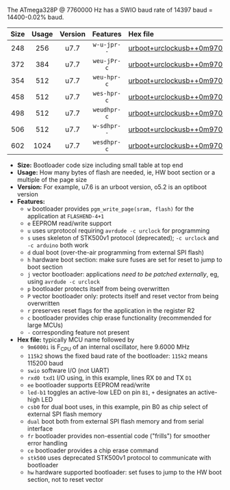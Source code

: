 The ATmega328P @ 7760000 Hz has a SWIO baud rate of 14397 baud = 14400-0.02% baud.

|Size|Usage|Version|Features|Hex file|
|:-:|:-:|:-:|:-:|:--|
|248|256|u7.7|`w-u-jpr--`|[urboot+urclockusb++0m9700i++++1k8_swio_rxd0_txd1_led+d5.hex](https://raw.githubusercontent.com/stefanrueger/urboot.hex/main/boards/urclockusb/internal_oscillator/fint++0m9700_Hz/br++++1k8_bps/urboot+urclockusb++0m9700i++++1k8_swio_rxd0_txd1_led+d5.hex)|
|372|384|u7.7|`weu-jPr-c`|[urboot+urclockusb++0m9700i++++1k8_swio_rxd0_txd1_ee_led+d5_fr_ce.hex](https://raw.githubusercontent.com/stefanrueger/urboot.hex/main/boards/urclockusb/internal_oscillator/fint++0m9700_Hz/br++++1k8_bps/urboot+urclockusb++0m9700i++++1k8_swio_rxd0_txd1_ee_led+d5_fr_ce.hex)|
|354|512|u7.7|`weu-hpr-c`|[urboot+urclockusb++0m9700i++++1k8_swio_rxd0_txd1_ee_led+d5_fr_ce_hw.hex](https://raw.githubusercontent.com/stefanrueger/urboot.hex/main/boards/urclockusb/internal_oscillator/fint++0m9700_Hz/br++++1k8_bps/urboot+urclockusb++0m9700i++++1k8_swio_rxd0_txd1_ee_led+d5_fr_ce_hw.hex)|
|458|512|u7.7|`wes-hpr-c`|[urboot+urclockusb++0m9700i++++1k8_swio_rxd0_txd1_ee_led+d5_fr_ce_stk500_hw.hex](https://raw.githubusercontent.com/stefanrueger/urboot.hex/main/boards/urclockusb/internal_oscillator/fint++0m9700_Hz/br++++1k8_bps/urboot+urclockusb++0m9700i++++1k8_swio_rxd0_txd1_ee_led+d5_fr_ce_stk500_hw.hex)|
|498|512|u7.7|`weudhpr-c`|[urboot+urclockusb++0m9700i++++1k8_swio_rxd0_txd1_ee_led+d5_csb0_dual_fr_ce_hw.hex](https://raw.githubusercontent.com/stefanrueger/urboot.hex/main/boards/urclockusb/internal_oscillator/fint++0m9700_Hz/br++++1k8_bps/urboot+urclockusb++0m9700i++++1k8_swio_rxd0_txd1_ee_led+d5_csb0_dual_fr_ce_hw.hex)|
|506|512|u7.7|`w-sdhpr--`|[urboot+urclockusb++0m9700i++++1k8_swio_rxd0_txd1_led+d5_csb0_dual_fr_stk500_hw.hex](https://raw.githubusercontent.com/stefanrueger/urboot.hex/main/boards/urclockusb/internal_oscillator/fint++0m9700_Hz/br++++1k8_bps/urboot+urclockusb++0m9700i++++1k8_swio_rxd0_txd1_led+d5_csb0_dual_fr_stk500_hw.hex)|
|602|1024|u7.7|`wesdhpr-c`|[urboot+urclockusb++0m9700i++++1k8_swio_rxd0_txd1_ee_led+d5_csb0_dual_fr_ce_stk500_hw.hex](https://raw.githubusercontent.com/stefanrueger/urboot.hex/main/boards/urclockusb/internal_oscillator/fint++0m9700_Hz/br++++1k8_bps/urboot+urclockusb++0m9700i++++1k8_swio_rxd0_txd1_ee_led+d5_csb0_dual_fr_ce_stk500_hw.hex)|

- **Size:** Bootloader code size including small table at top end
- **Usage:** How many bytes of flash are needed, ie, HW boot section or a multiple of the page size
- **Version:** For example, u7.6 is an urboot version, o5.2 is an optiboot version
- **Features:**
  + `w` bootloader provides `pgm_write_page(sram, flash)` for the application at `FLASHEND-4+1`
  + `e` EEPROM read/write support
  + `u` uses urprotocol requiring `avrdude -c urclock` for programming
  + `s` uses skeleton of STK500v1 protocol (deprecated); `-c urclock` and `-c arduino` both work
  + `d` dual boot (over-the-air programming from external SPI flash)
  + `h` hardware boot section: make sure fuses are set for reset to jump to boot section
  + `j` vector bootloader: applications *need to be patched externally*, eg, using `avrdude -c urclock`
  + `p` bootloader protects itself from being overwritten
  + `P` vector bootloader only: protects itself and reset vector from being overwritten
  + `r` preserves reset flags for the application in the register R2
  + `c` bootloader provides chip erase functionality (recommended for large MCUs)
  + `-` corresponding feature not present
- **Hex file:** typically MCU name followed by
  + `9m6000i` is F<sub>CPU</sub> of an internal oscillator, here 9.6000 MHz
  + `115k2` shows the fixed baud rate of the bootloader: `115k2` means 115200 baud
  + `swio` software I/O (not UART)
  + `rxd0 txd1` I/O using, in this example, lines RX `D0` and TX `D1`
  + `ee` bootloader supports EEPROM read/write
  + `led-b1` toggles an active-low LED on pin `B1`, `+` designates an active-high LED
  + `csb0` for dual boot uses, in this example, pin B0 as chip select of external SPI flash memory
  + `dual` boot both from external SPI flash memory and from serial interface
  + `fr` bootloader provides non-essential code ("frills") for smoother error handling
  + `ce` bootloader provides a chip erase command
  + `stk500` uses deprecated STK500v1 protocol to communicate with bootloader
  + `hw` hardware supported bootloader: set fuses to jump to the HW boot section, not to reset vector
